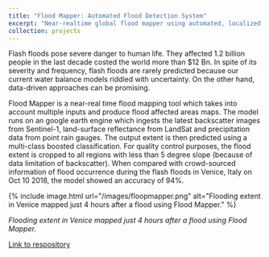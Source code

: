 ```yaml
---
title: "Flood Mapper: Automated Flood Detection System"
excerpt: "Near-realtime global flood mapper using automated, localized change-detection <br/><img src='/images/floopmapper.png'>"
collection: projects
---
```


Flash floods pose severe danger to human life. They affected 1.2 billion people in the last decade costed the world more than $12 Bn. In spite of its severity and frequency, flash floods are rarely predicted because our current water balance models riddled with uncertainty. On the other hand, data-driven approaches can be promising.

Flood Mapper is a near-real time flood mapping tool which takes into account multiple inputs and produce flood affected areas maps. The model runs on an google earth engine which ingests the latest backscatter images from Sentinel-1, land-surface reflectance from LandSat and precipitation data from point rain gauges. The output extent is then predicted using a multi-class boosted classification. For quality control purposes, the flood extent is cropped to all regions with less than 5 degree slope (because of data limitation of backscatter). When compared with crowd-sourced information of flood occurrence during the flash floods in Venice, Italy on Oct 10 2018, the model showed an accuracy of 94%.

{% include image.html url="/images/floopmapper.png" alt="Flooding extent in Venice mapped just 4 hours after a flood using Flood Mapper." %}

_Flooding extent in Venice mapped just 4 hours after a flood using Flood Mapper._

<a href="https://devpost.com/software/floodmapper" target="_blank">Link to respository</a>



